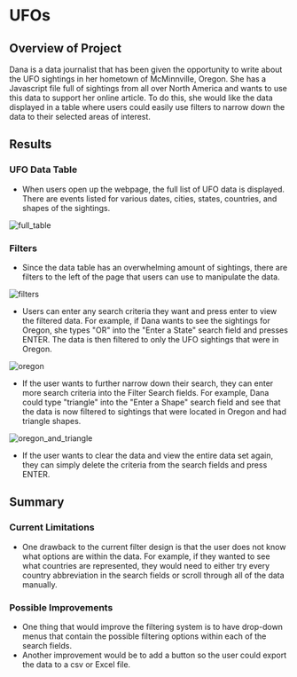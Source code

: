 # UFOs


## Overview of Project
Dana is a data journalist that has been given the opportunity to write about the UFO sightings in her hometown of McMinnville, Oregon.  She has a Javascript file full of sightings from all over North America and wants to use this data to support her online article.  To do this, she would like the data displayed in a table where users could easily use filters to narrow down the data to their selected areas of interest.


## Results
### UFO Data Table
* When users open up the webpage, the full list of UFO data is displayed.  There are events listed for various dates, cities, states, countries, and shapes of the sightings.  


![full_table](https://user-images.githubusercontent.com/115426070/211644948-dbd62563-27bf-4702-8bb3-902935b3df9f.png)


### Filters
* Since the data table has an overwhelming amount of sightings, there are filters to the left of the page that users can use to manipulate the data.


![filters](https://user-images.githubusercontent.com/115426070/211645125-bb2ebed2-3470-45e6-913f-8c6980d0ddb9.png)




* Users can enter any search criteria they want and press enter to view the filtered data.  For example, if Dana wants to see the sightings for Oregon, she types "OR" into the "Enter a State" search field and presses ENTER.  The data is then filtered to only the UFO sightings that were in Oregon.  

![oregon](https://user-images.githubusercontent.com/115426070/211645035-49db0d71-990d-4b0f-8f31-300ac02adfc1.png)
  
  
* If the user wants to further narrow down their search, they can enter more search criteria into the Filter Search fields.  For example, Dana could type "triangle" into the "Enter a Shape" search field and see that the data is now filtered to sightings that were located in Oregon and had triangle shapes.     


![oregon_and_triangle](https://user-images.githubusercontent.com/115426070/211645080-57594033-d9f2-40a1-ad16-9b837f152652.png)



  
  
* If the user wants to clear the data and view the entire data set again, they can simply delete the criteria from the search fields and press ENTER.  
  


## Summary

### Current Limitations
* One drawback to the current filter design is that the user does not know what options are within the data.  For example, if they wanted to see what countries are represented, they would need to either try every country abbreviation in the search fields or scroll through all of the data manually.  
### Possible Improvements
* One thing that would improve the filtering system is to have drop-down menus that contain the possible filtering options within each of the search fields.  
* Another improvement would be to add a button so the user could export the data to a csv or Excel file.  
